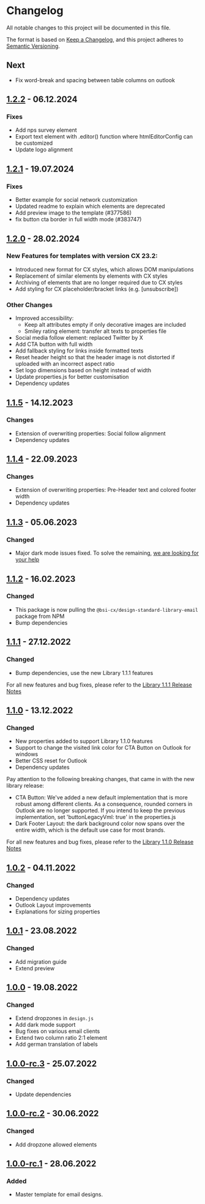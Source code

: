# Changelog

All notable changes to this project will be documented in this file.

The format is based on [Keep a Changelog](https://keepachangelog.com/en/1.0.0/), and this project adheres
to [Semantic Versioning](https://semver.org/spec/v2.0.0.html).

## Next
* Fix word-break and spacing between table columns on outlook


## [1.2.2] - 06.12.2024

### Fixes
- Add nps survey element
- Export text element with .editor() function where htmlEditorConfig can be customized
- Update logo alignment

[1.2.2]: https://github.com/bsi-software/bsi-cx-design-master-template-email/releases/tag/1.2.2


## [1.2.1] - 19.07.2024

### Fixes
- Better example for social network customization
- Updated readme to explain which elements are deprecated
- Add preview image to the template (#377586)
- fix button cta border in full width mode (#383747)

[1.2.1]: https://github.com/bsi-software/bsi-cx-design-master-template-email/releases/tag/1.2.1


## [1.2.0] - 28.02.2024

### New Features for templates with version CX 23.2:
* Introduced new format for CX styles, which allows DOM manipulations
* Replacement of similar elements by elements with CX styles
* Archiving of elements that are no longer required due to CX styles
* Add styling for CX placeholder/bracket links (e.g. [unsubscribe])

### Other Changes
* Improved accessibility:
    * Keep alt attributes empty if only decorative images are included
    * Smiley rating element: transfer alt texts to properties file
* Social media follow element: replaced Twitter by X
* Add CTA button with full width
* Add fallback styling for links inside formatted texts
* Reset header height so that the header image is not distorted if uploaded with an incorrect aspect ratio
* Set logo dimensions based on height instead of width
* Update properties.js for better customisation
* Dependency updates

[1.2.0]: https://github.com/bsi-software/bsi-cx-design-master-template-email/releases/tag/1.2.0


## [1.1.5] - 14.12.2023

### Changes
* Extension of overwriting properties: Social follow alignment
* Dependency updates

[1.1.5]: https://github.com/bsi-software/bsi-cx-design-master-template-email/releases/tag/1.1.5


## [1.1.4] - 22.09.2023

### Changes
* Extension of overwriting properties: Pre-Header text and colored footer width
* Dependency updates

[1.1.4]: https://github.com/bsi-software/bsi-cx-design-master-template-email/releases/tag/1.1.4

## [1.1.3] - 05.06.2023

### Changed
* Major dark mode issues fixed. To solve the remaining, [we are looking for your help](https://github.com/bsi-software/bsi-cx-design-master-template-email/issues/26)

[1.1.3]: https://github.com/bsi-software/bsi-cx-design-master-template-email/releases/tag/1.1.3

## [1.1.2] - 16.02.2023

### Changed
* This package is now pulling the `@bsi-cx/design-standard-library-email` package from NPM
* Bump dependencies

[1.1.2]: https://github.com/bsi-software/bsi-cx-design-master-template-email/releases/tag/1.1.2

## [1.1.1] - 27.12.2022

### Changed
* Bump dependencies, use the new Library 1.1.1 features

For all new features and bug fixes, please refer to the [Library 1.1.1 Release Notes](https://github.com/bsi-software/bsi-cx-design-standard-library-email/releases/tag/1.1.1)

[1.1.1]: https://github.com/bsi-software/bsi-cx-design-master-template-email/releases/tag/1.1.1


## [1.1.0] - 13.12.2022

### Changed
* New properties added to support Library 1.1.0 features
* Support to change the visited link color for CTA Button on Outlook for windows
* Better CSS reset for Outlook
* Dependency updates

Pay attention to the following breaking changes, that came in with the new library release:
* CTA Button: We've added a new default implementation that is more robust among different clients. As a consequence, rounded corners in Outlook are no longer supported. If you intend to keep the previous implementation, set 'buttonLegacyVml: true' in the properties.js
* Dark Footer Layout: the dark background color now spans over the entire width, which is the default use case for most brands.

For all new features and bug fixes, please refer to the [Library 1.1.0 Release Notes](https://github.com/bsi-software/bsi-cx-design-standard-library-email/releases/tag/1.1.0)

[1.1.0]: https://github.com/bsi-software/bsi-cx-design-master-template-email/releases/tag/1.1.0

## [1.0.2] - 04.11.2022

### Changed
* Dependency updates
* Outlook Layout improvements
* Explanations for sizing properties

[1.0.2]: https://github.com/bsi-software/bsi-cx-design-master-template-email/releases/tag/1.0.2


## [1.0.1] - 23.08.2022

### Changed
* Add migration guide
* Extend preview

[1.0.1]: https://github.com/bsi-software/bsi-cx-design-master-template-email/releases/tag/1.0.1


## [1.0.0] - 19.08.2022

### Changed
* Extend dropzones in `design.js`
* Add dark mode support
* Bug fixes on various email clients
* Extend two column ratio 2:1 element
* Add german translation of labels

[1.0.0]: https://github.com/bsi-software/bsi-cx-design-master-template-email/releases/tag/1.0.0


## [1.0.0-rc.3] - 25.07.2022

### Changed
* Update dependencies

[1.0.0-rc.3]: https://github.com/bsi-software/bsi-cx-design-master-template-email/releases/tag/1.0.0-rc.3


## [1.0.0-rc.2] - 30.06.2022

### Changed
* Add dropzone allowed elements

[1.0.0-rc.2]: https://github.com/bsi-software/bsi-cx-design-master-template-email/releases/tag/1.0.0-rc.2


## [1.0.0-rc.1] - 28.06.2022

### Added
* Master template for email designs.

[1.0.0-rc.1]: https://github.com/bsi-software/bsi-cx-design-master-template-email/releases/tag/1.0.0-rc.1